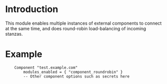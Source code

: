 # Introduction #

This module enables multiple instances of external components to connect at the same time, and does round-robin load-balancing of incoming stanzas.

# Example #

```
	Component "test.example.com"
		modules_enabled = { "component_roundrobin" }
		-- Other component options such as secrets here
```